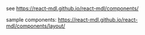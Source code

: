 
see https://react-mdl.github.io/react-mdl/components/

sample components: https://react-mdl.github.io/react-mdl/components/layout/